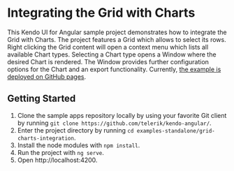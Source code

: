# Integrating the Grid with Charts

This Kendo UI for Angular sample project demonstrates how to integrate the Grid with Charts. The project features a Grid which allows to select its rows. Right clicking the Grid content will open a context menu which lists all available Chart types. Selecting a Chart type opens a Window where the desired Chart is rendered. The Window provides further configuration options for the Chart and an export functionality. Currently, [the example is deployed on GitHub pages](https://telerik.github.io/kendo-angular/grid-charts-integration/).

## Getting Started

1. Clone the sample apps repository locally by using your favorite Git client by running `git clone https://github.com/telerik/kendo-angular/`.
1. Enter the project directory by running `cd examples-standalone/grid-charts-integration`.
1. Install the node modules with `npm install`.
1. Run the project with `ng serve`.
1. Open http://localhost:4200.
